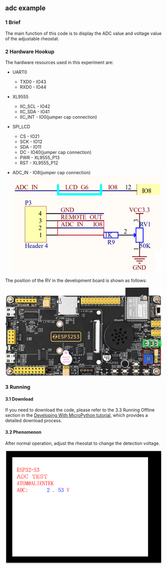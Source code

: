 ## adc example

### 1 Brief

The main function of this code is to  display the ADC value and voltage value of the adjustable rheostat.

### 2 Hardware Hookup

The hardware resources used in this experiment are:

- UART0

  - TXD0 - IO43
  - RXD0 - IO44
- XL9555
  - IIC_SCL - IO42
  - IIC_SDA - IO41
  - IIC_INT - IO0(jumper cap connection)
- SPI_LCD
  - CS - IO21
  - SCK - IO12
  - SDA - IO11
  - DC - IO40(jumper cap connection)
  - PWR - XL9555_P13
  - RST - XL9555_P12
- ADC_IN - IO8(jumper cap connection)
  <img src="../../../../1_docs/3_figures/examples/adc/adc_sch.png" style="zoom: 50%;" />

The position of the RV in the development board is shown as follows:

![](../../../../1_docs/3_figures/examples/adc/rv_position.png)

### 3 Running

#### 3.1 Download

If you need to download the code, please refer to the 3.3 Running Offline section in the [Developing With MicroPython tutorial](../../../../1_docs/Developing_With_MicroPython.md), which provides a detailed download process.

#### 3.2 Phenomenon

After normal operation, adjust the rheostat to change the detection voltage.

![](../../../../1_docs/3_figures/examples/adc/spilcd_phenomenon_mpy.png)